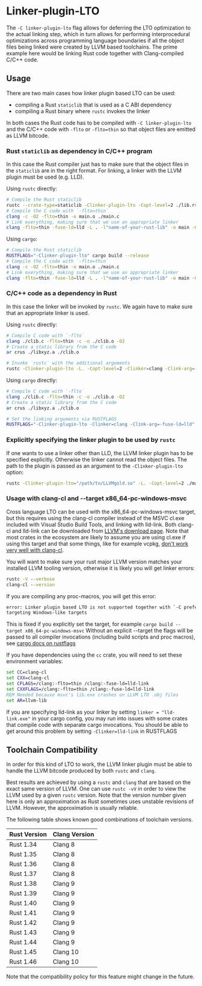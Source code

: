 # Linker-plugin-LTO

The `-C linker-plugin-lto` flag allows for deferring the LTO optimization
to the actual linking step, which in turn allows for performing
interprocedural optimizations across programming language boundaries if
all the object files being linked were created by LLVM based toolchains.
The prime example here would be linking Rust code together with
Clang-compiled C/C++ code.

## Usage

There are two main cases how linker plugin based LTO can be used:

 - compiling a Rust `staticlib` that is used as a C ABI dependency
 - compiling a Rust binary where `rustc` invokes the linker

In both cases the Rust code has to be compiled with `-C linker-plugin-lto` and
the C/C++ code with `-flto` or `-flto=thin` so that object files are emitted
as LLVM bitcode.

### Rust `staticlib` as dependency in C/C++ program

In this case the Rust compiler just has to make sure that the object files in
the `staticlib` are in the right format. For linking, a linker with the
LLVM plugin must be used (e.g. LLD).

Using `rustc` directly:

```bash
# Compile the Rust staticlib
rustc --crate-type=staticlib -Clinker-plugin-lto -Copt-level=2 ./lib.rs
# Compile the C code with `-flto=thin`
clang -c -O2 -flto=thin -o main.o ./main.c
# Link everything, making sure that we use an appropriate linker
clang -flto=thin -fuse-ld=lld -L . -l"name-of-your-rust-lib" -o main -O2 ./cmain.o
```

Using `cargo`:

```bash
# Compile the Rust staticlib
RUSTFLAGS="-Clinker-plugin-lto" cargo build --release
# Compile the C code with `-flto=thin`
clang -c -O2 -flto=thin -o main.o ./main.c
# Link everything, making sure that we use an appropriate linker
clang -flto=thin -fuse-ld=lld -L . -l"name-of-your-rust-lib" -o main -O2 ./cmain.o
```

### C/C++ code as a dependency in Rust

In this case the linker will be invoked by `rustc`. We again have to make sure
that an appropriate linker is used.

Using `rustc` directly:

```bash
# Compile C code with `-flto`
clang ./clib.c -flto=thin -c -o ./clib.o -O2
# Create a static library from the C code
ar crus ./libxyz.a ./clib.o

# Invoke `rustc` with the additional arguments
rustc -Clinker-plugin-lto -L. -Copt-level=2 -Clinker=clang -Clink-arg=-fuse-ld=lld ./main.rs
```

Using `cargo` directly:

```bash
# Compile C code with `-flto`
clang ./clib.c -flto=thin -c -o ./clib.o -O2
# Create a static library from the C code
ar crus ./libxyz.a ./clib.o

# Set the linking arguments via RUSTFLAGS
RUSTFLAGS="-Clinker-plugin-lto -Clinker=clang -Clink-arg=-fuse-ld=lld" cargo build --release
```

### Explicitly specifying the linker plugin to be used by `rustc`

If one wants to use a linker other than LLD, the LLVM linker plugin has to be
specified explicitly. Otherwise the linker cannot read the object files. The
path to the plugin is passed as an argument to the `-Clinker-plugin-lto`
option:

```bash
rustc -Clinker-plugin-lto="/path/to/LLVMgold.so" -L. -Copt-level=2 ./main.rs
```

### Usage with clang-cl and --target x86_64-pc-windows-msvc

Cross language LTO can be used with the x86_64-pc-windows-msvc target, but this requires using the
clang-cl compiler instead of the MSVC cl.exe included with Visual Studio Build Tools, and linking
with lld-link. Both clang-cl and lld-link can be downloaded from [LLVM's download page](https://releases.llvm.org/download.html).
Note that most crates in the ecosystem are likely to assume you are using cl.exe if using this target
and that some things, like for example vcpkg, [don't work very well with clang-cl](https://github.com/microsoft/vcpkg/issues/2087).

You will want to make sure your rust major LLVM version matches your installed LLVM tooling version,
otherwise it is likely you will get linker errors:

```bat
rustc -V --verbose
clang-cl --version
```

If you are compiling any proc-macros, you will get this error:

```bash
error: Linker plugin based LTO is not supported together with `-C prefer-dynamic` when
targeting Windows-like targets
```

This is fixed if you explicitly set the target, for example
`cargo build --target x86_64-pc-windows-msvc`
Without an explicit --target the flags will be passed to all compiler invocations (including build
scripts and proc macros), see [cargo docs on rustflags](https://doc.rust-lang.org/cargo/reference/config.html#buildrustflags)

If you have dependencies using the `cc` crate, you will need to set these
environment variables:
```bat
set CC=clang-cl
set CXX=clang-cl
set CFLAGS=/clang:-flto=thin /clang:-fuse-ld=lld-link
set CXXFLAGS=/clang:-flto=thin /clang:-fuse-ld=lld-link
REM Needed because msvc's lib.exe crashes on LLVM LTO .obj files
set AR=llvm-lib
```

If you are specifying lld-link as your linker by setting `linker = "lld-link.exe"` in your cargo config,
you may run into issues with some crates that compile code with separate cargo invocations. You should be
able to get around this problem by setting `-Clinker=lld-link` in RUSTFLAGS

## Toolchain Compatibility

<!-- NOTE: to update the below table, you can use this shell script:

```sh
rustup toolchain install --profile minimal nightly
MINOR_VERSION=$(rustc +nightly --version | cut -d . -f 2)
LOWER_BOUND=44

llvm_version() {
    toolchain="$1"
    printf "Rust $toolchain    |    Clang "
    rustc +"$toolchain" -Vv | grep LLVM | cut -d ':' -f 2 | tr -d ' '
}

for version in `seq $LOWER_BOUND $((MINOR_VERSION - 2))`; do
    toolchain=1.$version.0
    rustup toolchain install --no-self-update --profile  minimal $toolchain >/dev/null 2>&1
    llvm_version $toolchain
done
```

-->

In order for this kind of LTO to work, the LLVM linker plugin must be able to
handle the LLVM bitcode produced by both `rustc` and `clang`.

Best results are achieved by using a `rustc` and `clang` that are based on the
exact same version of LLVM. One can use `rustc -vV` in order to view the LLVM
used by a given `rustc` version. Note that the version number given
here is only an approximation as Rust sometimes uses unstable revisions of
LLVM. However, the approximation is usually reliable.

The following table shows known good combinations of toolchain versions.

| Rust Version | Clang Version |
|--------------|---------------|
| Rust 1.34    |    Clang 8    |
| Rust 1.35    |    Clang 8    |
| Rust 1.36    |    Clang 8    |
| Rust 1.37    |    Clang 8    |
| Rust 1.38    |    Clang 9    |
| Rust 1.39    |    Clang 9    |
| Rust 1.40    |    Clang 9    |
| Rust 1.41    |    Clang 9    |
| Rust 1.42    |    Clang 9    |
| Rust 1.43    |    Clang 9    |
| Rust 1.44    |    Clang 9    |
| Rust 1.45    |    Clang 10   |
| Rust 1.46    |    Clang 10   |

Note that the compatibility policy for this feature might change in the future.
